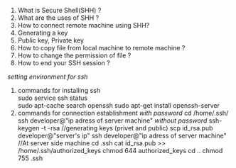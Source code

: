 1. What is Secure Shell(SHH) ?
2. What are the uses of SHH ?
3. How to connect remote machine using SHH?
4. Generating a key
5. Public key, Private key 
6. How to copy file from local machine to remote machine ?
7. How to change the permission of file ?
8. How to end your SSH session ?

*setting environment for ssh* <br>
1. commands for installing ssh <br>
  sudo service ssh status <br>
  sudo apt-cache search openssh
  sudo apt-get install openssh-server
2. commands for connection establishment
  *with password*
    cd /home/.ssh/
    ssh developer@"ip adress of server machine"
  *without password*
    ssh-keygen -t -rsa    //generating keys (privet and public)
    scp id_rsa.pub developer@"server's ip"
    ssh developer@"ip adress of server machine"
    //At server side machine
      cd .ssh
      cat id_rsa.pub >> /home/.ssh/authorized_keys
      chmod 644 authorized_keys
      cd ..
      chmod 755 .ssh
      
  
